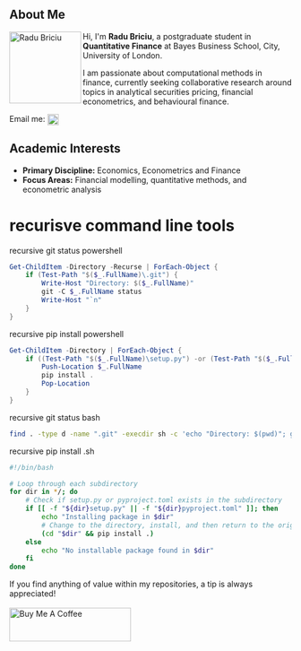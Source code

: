 ## About Me

<img src="https://photos.mendeley.com/69/ba/69bad913fd3d075f0b5ec050d29942c25c5ca4db-p128x128.jpg" alt="Radu Briciu" width="128" height="128" align="left" />

Hi, I'm **Radu Briciu**, a postgraduate student in **Quantitative Finance** at Bayes Business School, City, University of London. <br>

I am passionate about computational methods in finance, currently seeking collaborative research around topics in analytical securities pricing, financial econometrics, and behavioural finance. <br>

Email me:  <a href="mailto:radu.briciu@bayes.city.ac.uk">
  <img src="https://upload.wikimedia.org/wikipedia/commons/0/01/Arms_of_City%2C_University_of_London.svg" alt="City, University of London" width="20" align="top"/>
</a>



## Academic Interests

- **Primary Discipline:** Economics, Econometrics and Finance
- **Focus Areas:** Financial modelling, quantitative methods, and econometric analysis



# recurisve command line tools
recursive git status powershell
```powershell
Get-ChildItem -Directory -Recurse | ForEach-Object { 
    if (Test-Path "$($_.FullName)\.git") { 
        Write-Host "Directory: $($_.FullName)"
        git -C $_.FullName status
        Write-Host "`n"
    }
}
```
recursive pip install powershell
```powershell
Get-ChildItem -Directory | ForEach-Object {
    if ((Test-Path "$($_.FullName)\setup.py") -or (Test-Path "$($_.FullName)\pyproject.toml")) {
        Push-Location $_.FullName
        pip install .
        Pop-Location
    }
}
```


recursive git status bash
```bash
find . -type d -name ".git" -execdir sh -c 'echo "Directory: $(pwd)"; git status; echo ""' \;
```

recursive pip install .sh
```bash
#!/bin/bash

# Loop through each subdirectory
for dir in */; do
    # Check if setup.py or pyproject.toml exists in the subdirectory
    if [[ -f "${dir}setup.py" || -f "${dir}pyproject.toml" ]]; then
        echo "Installing package in $dir"
        # Change to the directory, install, and then return to the original directory
        (cd "$dir" && pip install .)
    else
        echo "No installable package found in $dir"
    fi
done
```

If you find anything of value within my repositories, a tip is always appreciated! <br> <br>
<a href="https://www.buymeacoffee.com/ndvgphpyqj" target="_blank"><img src="https://cdn.buymeacoffee.com/buttons/v2/default-yellow.png" alt="Buy Me A Coffee" style="height: 60px !important;width: 217px !important;" ></a>

